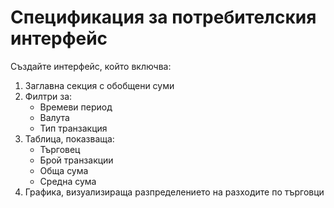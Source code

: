 # Спецификация за потребителския интерфейс

Създайте интерфейс, който включва:
1. Заглавна секция с обобщени суми
2. Филтри за:
   - Времеви период
   - Валута
   - Тип транзакция
3. Таблица, показваща:
   - Търговец
   - Брой транзакции
   - Обща сума
   - Средна сума
4. Графика, визуализираща разпределението на разходите по търговци